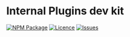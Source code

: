 # Internal Plugins dev kit

[![NPM Package](https://img.shields.io/npm/v/com.stansassets.plugins-dev-kit)](https://www.npmjs.com/package/com.stansassets.plugins-dev-kit)
[![Licence](https://img.shields.io/npm/l/com.stansassets.plugins-dev-kit)](https://github.com/StansAssets/com.stansassets.plugins-dev-kit/blob/master/LICENSE)
[![Issues](https://img.shields.io/github/issues/StansAssets/com.stansassets.plugins-dev-kit)](https://github.com/StansAssets/com.stansassets.plugins-dev-kit/issues)
